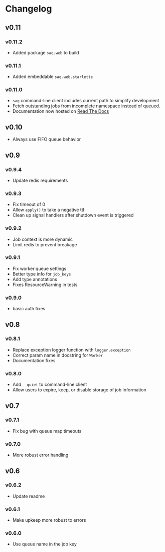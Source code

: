# Changelog

## v0.11

### v0.11.2
- Added package `saq.web` to build

### v0.11.1
- Added embeddable `saq.web.starlette`

### v0.11.0
- `saq` command-line client includes current path to simplify development
- Fetch outstanding jobs from incomplete namespace instead of queued.
- Documentation now hosted on [Read The Docs](https://saq-py.readthedocs.io/)

## v0.10
- Always use FIFO queue behavior

## v0.9

### v0.9.4
- Update redis requirements

### v0.9.3
- Fix timeout of 0
- Allow `apply()` to take a negative ttl
- Clean up signal handlers after shutdown event is triggered

### v0.9.2
- Job context is more dynamic
- Limit redis to prevent breakage

### v0.9.1
- Fix worker queue settings
- Better type info for `job_keys`
- Add type annotations
- Fixes ResourceWarning in tests

### v0.9.0
- basic auth fixes

## v0.8

### v0.8.1
- Replace exception logger function with `logger.exception`
- Correct param name in docstring for `Worker`
- Documentation fixes

### v0.8.0
- Add `--quiet` to command-line client
- Allow users to expire, keep, or disable storage of job information

## v0.7

### v0.7.1
- Fix bug with queue map timeouts

### v0.7.0
- More robust error handling

## v0.6

### v0.6.2
- Update readme

### v0.6.1
- Make upkeep more robust to errors

### v0.6.0
- Use queue name in the job key
